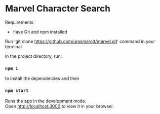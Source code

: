 # Marvel Character Search

Requirements:

- Have Git and npm installed

Run 'git clone https://github.com/urosmarolt/marvel.git' command in your terminal

In the project directory, run:

### `npm i`

to install the dependencies and then

### `npm start`

Runs the app in the development mode.\
Open [http://localhost:3000](http://localhost:3000) to view it in your browser.
